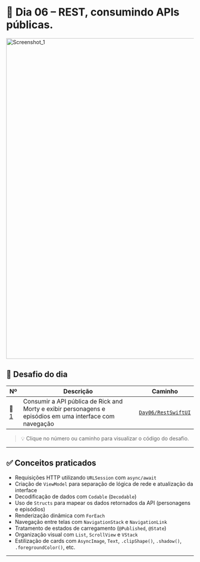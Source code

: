 # 📅 Dia 06 – REST, consumindo APIs públicas.

<img width="1542" height="861" alt="Screenshot_1" src="https://github.com/user-attachments/assets/8ed6a7e4-f36b-4966-a236-3cf2ff9e76c5" />

## 🧩 Desafio do dia

| Nº   | Descrição                                                                                             | Caminho                                     |
|------|--------------------------------------------------------------------------------------------------------|---------------------------------------------|
| 🔹 [1](RestSwiftUI) | Consumir a API pública de Rick and Morty e exibir personagens e episódios em uma interface com navegação | [`Day06/RestSwiftUI`](RestSwiftUI) |

> 💡 Clique no número ou caminho para visualizar o código do desafio.

---

## ✅ Conceitos praticados

- Requisições HTTP utilizando `URLSession` com `async/await`
- Criação de `ViewModel` para separação de lógica de rede e atualização da interface
- Decodificação de dados com `Codable` (`Decodable`)
- Uso de `Structs` para mapear os dados retornados da API (personagens e episódios)
- Renderização dinâmica com `ForEach`
- Navegação entre telas com `NavigationStack` e `NavigationLink`
- Tratamento de estados de carregamento (`@Published`, `@State`)
- Organização visual com `List`, `ScrollView` e `VStack`
- Estilização de cards com `AsyncImage`, `Text`, `.clipShape()`, `.shadow()`, `.foregroundColor()`, etc.

---
